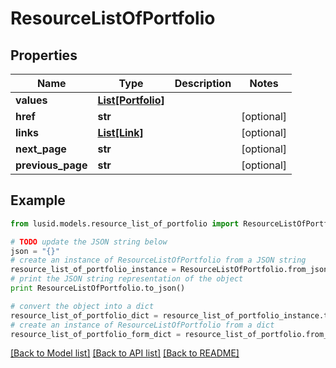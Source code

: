 # ResourceListOfPortfolio


## Properties
Name | Type | Description | Notes
------------ | ------------- | ------------- | -------------
**values** | [**List[Portfolio]**](Portfolio.md) |  | 
**href** | **str** |  | [optional] 
**links** | [**List[Link]**](Link.md) |  | [optional] 
**next_page** | **str** |  | [optional] 
**previous_page** | **str** |  | [optional] 

## Example

```python
from lusid.models.resource_list_of_portfolio import ResourceListOfPortfolio

# TODO update the JSON string below
json = "{}"
# create an instance of ResourceListOfPortfolio from a JSON string
resource_list_of_portfolio_instance = ResourceListOfPortfolio.from_json(json)
# print the JSON string representation of the object
print ResourceListOfPortfolio.to_json()

# convert the object into a dict
resource_list_of_portfolio_dict = resource_list_of_portfolio_instance.to_dict()
# create an instance of ResourceListOfPortfolio from a dict
resource_list_of_portfolio_form_dict = resource_list_of_portfolio.from_dict(resource_list_of_portfolio_dict)
```
[[Back to Model list]](../README.md#documentation-for-models) [[Back to API list]](../README.md#documentation-for-api-endpoints) [[Back to README]](../README.md)


